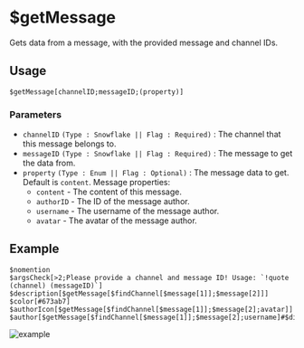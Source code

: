 # $getMessage
Gets data from a message, with the provided message and channel IDs.

## Usage
```
$getMessage[channelID;messageID;(property)]
```

### Parameters
- `channelID` `(Type : Snowflake || Flag : Required)` : The channel that this message belongs to.
- `messageID` `(Type : Snowflake || Flag : Required)` : The message to get the data from.
- `property` `(Type : Enum || Flag : Optional)` : The message data to get. Default is `content`. Message properties:
  - `content` - The content of this message.
  - `authorID` - The ID of the message author.
  - `username` - The username of the message author.
  - `avatar` - The avatar of the message author.

## Example
```
$nomention
$argsCheck[>2;Please provide a channel and message ID! Usage: `!quote (channel) (messageID)`]
$description[$getMessage[$findChannel[$message[1]];$message[2]]]
$color[#673ab7]
$authorIcon[$getMessage[$findChannel[$message[1]];$message[2];avatar]]
$author[$getMessage[$findChannel[$message[1]];$message[2];username]#$discriminator[$getMessage[$findChannel[$message[1]];$message[2];authorID]]]
```

![example](https://user-images.githubusercontent.com/69215413/122654424-3e078580-d119-11eb-9524-e68f08f787d7.png)
